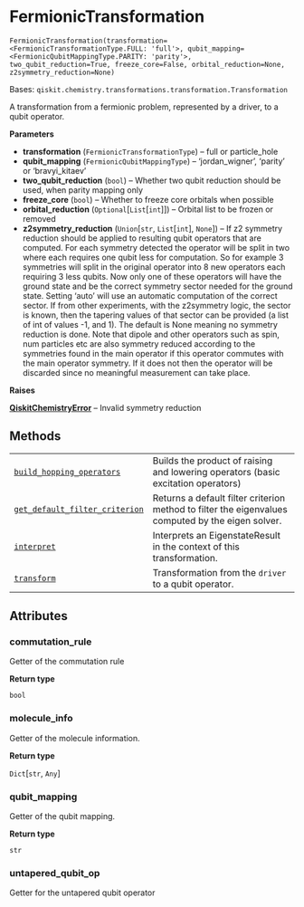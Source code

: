 # FermionicTransformation



`FermionicTransformation(transformation=<FermionicTransformationType.FULL: 'full'>, qubit_mapping=<FermionicQubitMappingType.PARITY: 'parity'>, two_qubit_reduction=True, freeze_core=False, orbital_reduction=None, z2symmetry_reduction=None)`

Bases: `qiskit.chemistry.transformations.transformation.Transformation`

A transformation from a fermionic problem, represented by a driver, to a qubit operator.

**Parameters**

*   **transformation** (`FermionicTransformationType`) – full or particle\_hole
*   **qubit\_mapping** (`FermionicQubitMappingType`) – ‘jordan\_wigner’, ‘parity’ or ‘bravyi\_kitaev’
*   **two\_qubit\_reduction** (`bool`) – Whether two qubit reduction should be used, when parity mapping only
*   **freeze\_core** (`bool`) – Whether to freeze core orbitals when possible
*   **orbital\_reduction** (`Optional`\[`List`\[`int`]]) – Orbital list to be frozen or removed
*   **z2symmetry\_reduction** (`Union`\[`str`, `List`\[`int`], `None`]) – If z2 symmetry reduction should be applied to resulting qubit operators that are computed. For each symmetry detected the operator will be split in two where each requires one qubit less for computation. So for example 3 symmetries will split in the original operator into 8 new operators each requiring 3 less qubits. Now only one of these operators will have the ground state and be the correct symmetry sector needed for the ground state. Setting ‘auto’ will use an automatic computation of the correct sector. If from other experiments, with the z2symmetry logic, the sector is known, then the tapering values of that sector can be provided (a list of int of values -1, and 1). The default is None meaning no symmetry reduction is done. Note that dipole and other operators such as spin, num particles etc are also symmetry reduced according to the symmetries found in the main operator if this operator commutes with the main operator symmetry. If it does not then the operator will be discarded since no meaningful measurement can take place.

**Raises**

[**QiskitChemistryError**](qiskit.chemistry.QiskitChemistryError#qiskit.chemistry.QiskitChemistryError "qiskit.chemistry.QiskitChemistryError") – Invalid symmetry reduction

## Methods

|                                                                                                                                                                                                                                                                                                       |                                                                                                   |
| ----------------------------------------------------------------------------------------------------------------------------------------------------------------------------------------------------------------------------------------------------------------------------------------------------- | ------------------------------------------------------------------------------------------------- |
| [`build_hopping_operators`](qiskit.chemistry.transformations.FermionicTransformation.build_hopping_operators#qiskit.chemistry.transformations.FermionicTransformation.build_hopping_operators "qiskit.chemistry.transformations.FermionicTransformation.build_hopping_operators")                     | Builds the product of raising and lowering operators (basic excitation operators)                 |
| [`get_default_filter_criterion`](qiskit.chemistry.transformations.FermionicTransformation.get_default_filter_criterion#qiskit.chemistry.transformations.FermionicTransformation.get_default_filter_criterion "qiskit.chemistry.transformations.FermionicTransformation.get_default_filter_criterion") | Returns a default filter criterion method to filter the eigenvalues computed by the eigen solver. |
| [`interpret`](qiskit.chemistry.transformations.FermionicTransformation.interpret#qiskit.chemistry.transformations.FermionicTransformation.interpret "qiskit.chemistry.transformations.FermionicTransformation.interpret")                                                                             | Interprets an EigenstateResult in the context of this transformation.                             |
| [`transform`](qiskit.chemistry.transformations.FermionicTransformation.transform#qiskit.chemistry.transformations.FermionicTransformation.transform "qiskit.chemistry.transformations.FermionicTransformation.transform")                                                                             | Transformation from the `driver` to a qubit operator.                                             |

## Attributes



### commutation\_rule

Getter of the commutation rule

**Return type**

`bool`



### molecule\_info

Getter of the molecule information.

**Return type**

`Dict`\[`str`, `Any`]



### qubit\_mapping

Getter of the qubit mapping.

**Return type**

`str`



### untapered\_qubit\_op

Getter for the untapered qubit operator
